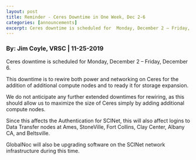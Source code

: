 ```yaml
---
layout: post
title: Reminder - Ceres Downtime in One Week, Dec 2-6
categories: [announcements]
excerpt: Ceres downtime is scheduled for  Monday, December 2 – Friday, December 6
---
```

### By: Jim Coyle, VRSC  |  11-25-2019 

Ceres downtime is scheduled for  Monday, December 2 – Friday, December 6. 
    
This downtime is to rewire both power and networking on Ceres for the addition of additional compute nodes and to ready it for storage expansion.  
 
We do not anticipate any further extended downtimes for rewiring, as this should allow us to maximize the size of Ceres simply by adding additional compute nodes.

Since this affects the Authentication for SCINet, this will also affect logins to Data Transfer nodes at Ames, StoneVille, Fort Collins, Clay Center, Albany CA, and Beltsville.
 
GlobalNoc will also be upgrading software on the SCINet network infrastructure during this time.
